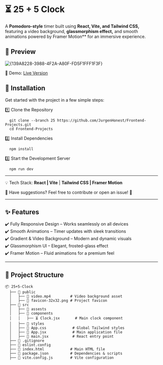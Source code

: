 # ⏳ 25 + 5 Clock 

A **Pomodoro-style** timer built using **React, Vite, and Tailwind CSS,** featuring a video background, **glassmorphism effect,** and smooth animations powered by Framer Motion** for an immersive experience.

## 🎥 Preview
![{139A8228-3988-4F2A-A80F-FD5F1FFF1F3F}](https://github.com/user-attachments/assets/dce0c1c1-716a-44bc-9114-6b049dc47519)


📌 Demo: [Live Version](https://promodoro-style.netlify.app/)

## 🚀 Installation

Get started with the project in a few simple steps:

1️⃣ Clone the Repository

```
  git clone --branch 25 https://github.com/JurgenHonest/Frontend-Projects.git
  cd Frontend-Projects
```

2️⃣ Install Dependencies
```
  npm install
```
3️⃣ Start the Development Server
```
  npm run dev
```
---

💡 Tech Stack: **React | Vite** | **Tailwind CSS | Framer Motion**

💬 Have suggestions? Feel free to contribute or open an issue! 🚀

---

## ✨ Features


✔️ Fully Responsive Design – Works seamlessly on all devices<br>
✔️ Smooth Animations – Timer updates with sleek transitions<br>
✔️ Gradient & Video Background – Modern and dynamic visuals<br>
✔️ Glassmorphism UI – Elegant, frosted-glass effect<br>
✔️ Framer Motion – Fluid animations for a premium feel


---
## 📁 Project Structure
```
📦 25+5-Clock
  ├── 📂 public
  │   ├── 🎥 video.mp4         # Video background asset
  │   ├── 🔧 favicon-32x32.png # Project favicon
  ├── 📂 src
  │   ├── 📂 assests
  │   ├── 📂 components
  │   │   ├── ⏳ Clock.jsx       # Main clock component
  │   ├── 📂 styles
  │   ├── 🎨 App.css            # Global Tailwind styles
  │   ├── 🔧 App.jsx            # Main application file
  │   ├── 🏁 main.jsx           # React entry point
  ├── 📄 .gitignore         
  ├── 📄 eslint.config         
  ├── 📄 index.html            # Main HTML file
  ├── 📄 package.json          # Dependencies & scripts
  ├── 📄 vite.config.js        # Vite configuration
```







